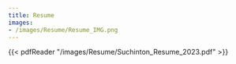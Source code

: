 ```yaml
---
title: Resume
images: 
- /images/Resume/Resume_IMG.png
---
```


{{< pdfReader "/images/Resume/Suchinton_Resume_2023.pdf" >}}